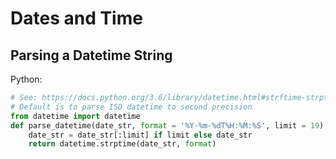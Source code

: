 # Dates and Time

## Parsing a Datetime String

Python:

```python
# See: https://docs.python.org/3.6/library/datetime.html#strftime-strptime-behavior
# Default is to parse ISO datetime to second precision
from datetime import datetime
def parse_datetime(date_str, format = '%Y-%m-%dT%H:%M:%S', limit = 19):
    date_str = date_str[:limit] if limit else date_str
    return datetime.strptime(date_str, format)
```
